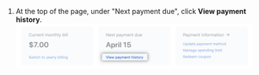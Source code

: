 1. At the top of the page, under "Next payment due", click **View payment history**. ![Link zum Anzeigen des Zahlungsverlaufs](/assets/images/help/billing/view-payment-history-link.png)
